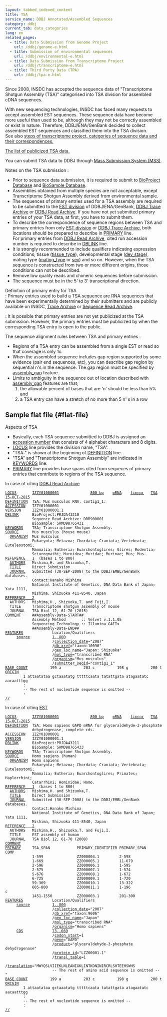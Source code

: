 ```yaml
---
layout: tabbed_indexed_content
title: TSA
service_name: DDBJ Annotated/Assembled Sequences
category: ddbj
current_tab: data_categories
lang: en
related_pages:
  - title: Data Submission from Genome Project
    url: /ddbj/genome-e.html
  - title: Submission of environmental sequences
    url: /ddbj/environmental-e.html
  - title: Data Submission from Transcriptome Project
    url: /ddbj/transcriptome-e.html
  - title: Third Party Data (TPA)
    url: /ddbj/tpa-e.html
---
```


Since 2008, INSDC has accepted the sequence data of "Transcriptome Shotgun Assembly (TSA)" categorised into TSA division for assembled cDNA sequences.

With new sequencing technologies, INSDC has faced many requests to accept assembled EST sequences. These sequence data have become more useful than used to be, although they may not be correctly assembled or exist in nature. Therefore, DDBJ/ENA/GenBank decided to collect assembled EST sequences and classified them into the TSA division.  
See also [steps of transcriptome project, categories of sequence data and their correspondences.](/ddbj/transcriptome-e.html)

[The list of publicized TSA data.](https://ddbj.nig.ac.jp/public/ddbj_database/tsa/TSA_ORGANISM_LIST.html)

You can submit TSA data to DDBJ through [Mass Submission System (MSS)](/ddbj/mss-e.html).

Notes on the TSA submission
:   
  - Prior to sequence data submission, it is required to submit to [BioProject Database](/bioproject/index-e.html) and [BioSample Database](/biosample/index-e.html).
  - Assemblies obtained from multiple species are not acceptable, except Transcriptome Shotgun Assembly derived from environmental sample.
  - The sequences of primary entries used for a TSA assembly are required to be submitted to the [EST division](/ddbj/est-e.html) of DDBJ/ENA/GenBank, [DDBJ Trace Archive](/dta/index-e.html) or [DDBJ Read Archive](/dra/index-e.html). If you have not yet submitted primary entries of your TSA data, at first, you have to submit them.
  - To describe the correspondence of sequence regions between TSA and primary entries from only [EST division](/ddbj/est-e.html) or [DDBJ Trace Archive](/dta/index-e.html), both locations should be prepared to describe in [PRIMARY](#PrimaryA) line.  
    For primary entries from [DDBJ Read Archive](/dra/index-e.html), cited run accession number is required to describe in [DBLINK](#DblinkA) line.
  - It is strongly recommended to include qualifiers indicating expression conditions; tissue ([tissue\_type](/ddbj/qualifiers-e.html#tissue_type)), developmental stage ([dev\_stage](/ddbj/qualifiers-e.html#dev_stage)), mating type ([mating\_type](/ddbj/qualifiers-e.html#mating_type) or [sex](/ddbj/qualifiers-e.html#sex)) and so on. However, when the TSA sequence is constructed from two or more different origins, those conditions can not be described.
  - Remove low quality reads and chimeric sequences before submission.
  - The sequence must be in the 5' to 3' transcriptional direction.

Definition of primary entry for TSA  
: Primary entries used to build a TSA sequence are RNA sequences that have been experimentally determined by their submitters and are publicly available on INSDC, [Trace Archive](https://www.ncbi.nlm.nih.gov/Traces/trace.cgi) or [Sequence Read Archive](https://www.ncbi.nlm.nih.gov/Traces/sra/sra.cgi).
    
: It is possible that primary entries are not yet publicized at the TSA submission. However, the primary entries must be publicized by when the corresponding TSA entry is open to the public.

The sequence alignment rules between TSA and primary entries
:    
  - Regions of a TSA entry can be assembled from a single EST or read so that coverage is only 1x.
  - When the assembled sequence includes gap region supported by some evidence (pair end sequences, etc), you can describe gap region by sequential n's in the sequence. The gap region must be specified by [assembly\_gap](/ddbj/features-e.html#assembly_gap) feature.
  - Limits to ambiguity in the sequence out of location described with [assembly\_gap](/ddbj/features-e.html#assembly_gap) features are that;
    1. the allowable percent of bases that are 'n' should be less than 5% and 
    2. a TSA entry can have a stretch of no more than 5 n' s in a row

## Sample flat file  {#flat-file}

Aspects of TSA

  - Basically, each TSA sequence submitted to DDBJ is assigned an [accession number](#AccessionA) that consists of 4 alphabet characters and 8 digits.
  - [LOCUS](#LocusA) line provides the division name, "TSA".
  - "TSA:" is shown at the beginning of [DEFINITION](#DefinitionA) line.
  - "TSA" and "Transcriptome Shotgun Assembly" are indicated in [KEYWORDS](#KeywordsA) line.
  - [PRIMARY](#PrimaryA) line provides base spans cited from sequeces of primary entries that contribute to regions of the TSA sequence.

In case of citing [DDBJ Read Archive](/dra/index-e.html)

<pre><code><a id="LocusA" href="/ddbj/flat-file-e#LocusB">LOCUS</a>       <a id="LocusNameA" href="/ddbj/flat-file-e#LocusNameB">IZZY01000001</a>              <a id="SequenceLengthA" href="/ddbj/flat-file-e#SequenceLengthB">800 bp</a>    <a id="MoleculeTypeA" href="/ddbj/flat-file-e#MoleculeTypeB">mRNA</a>    <a id="MoleculeFormA" href="/ddbj/flat-file-e#MoleculeFormB">linear</a>   <a id="DivisionA" href="/ddbj/flat-file-e#DivisionB">TSA</a> <a id="ModificationDateA" href="/ddbj/flat-file-e#ModificationDateB">15-OCT-2015</a>
<a id="DefinitionA" href="/ddbj/flat-file-e#DefinitionB">DEFINITION</a>  TSA: Mus musculus RNA, contig1_1.
<a id="AccessionA" href="/ddbj/flat-file-e#AccessionB">ACCESSION</a>   IZZY01000001
<a id="VersionA" href="/ddbj/flat-file-e#VersionB">VERSION</a>     IZZY01000001.1
<a id="DblinkA" href="/ddbj/flat-file-e#DblinkB">DBLINK</a>      BioProject:PRJDA43210
            Sequence Read Archive: DRR900001
            BioSample: SAMD98765431
<a id="KeywordsA" href="/ddbj/flat-file-e#KeywordsB">KEYWORDS</a>    TSA; Transcriptome Shotgun Assembly.
<a id="SourceA" href="/ddbj/flat-file-e#SourceB">SOURCE</a>      Mus musculus (house mouse)
  <a id="OrganismA" href="/ddbj/flat-file-e#OrganismB">ORGANISM</a>  Mus musculus
            Eukaryota; Metazoa; Chordata; Craniata; Vertebrata; Euteleostomi;
            Mammalia; Eutheria; Euarchontoglires; Glires; Rodentia;
            Sciurognathi; Muroidea; Muridae; Murinae; Mus; Mus.
<a id="Reference1A" href="/ddbj/flat-file-e#Reference1B">REFERENCE   1</a>  (bases 1 to 800)
  <a id="AuthorsA" href="/ddbj/flat-file-e#AuthorsB">AUTHORS</a>   Mishima,H. and Shizuoka,T.
  <a id="TitleA" href="/ddbj/flat-file-e#TitleB">TITLE</a>     Direct Submission
  <a id="JournalA" href="/ddbj/flat-file-e#JournalB">JOURNAL</a>   Submitted (30-SEP-2008) to the DDBJ/EMBL/GenBank databases.
            Contact:Hanako Mishima
            National Institute of Genetics, DNA Data Bank of Japan; Yata 1111,
            Mishima, Shizuoka 411-8540, Japan
<a id="Reference2A" href="/ddbj/flat-file-e#Reference2B">REFERENCE   2</a>
  AUTHORS   Mishima,H., Shizuoka,T. and Fuji,I.
  TITLE     Transcriptome shotgun assembly of mouse
  JOURNAL   TSA Biol 12, 61-70 (2015)
<a id="CommentA" href="/ddbj/flat-file-e#CommentB">COMMENT</a>     ##Assembly-Data-START##
            Assembly Method       :: Velvet v.1.1.05
            Sequencing Technology :: Illumina GAIIx
            ##Assembly-Data-END##            
<a id="FeaturesA" href="/ddbj/flat-file-e#FeaturesB">FEATURES</a>             Location/Qualifiers
     <a id="FeaturesSourceA" href="/ddbj/flat-file-e#FeaturesSourceB">source</a>          <a href="/ddbj/location-e.html">1..800</a>
                     /<a href="/ddbj/qualifiers-e.html#collection_date">collection_date</a>="2007"
                     /<a href="/ddbj/qualifiers-e.html#db_xref">db_xref</a>="taxon:10090"
                     /<a href="/ddbj/qualifiers-e.html#geo_loc_name">geo_loc_name</a>="Japan: Shizuoka"
                     /<a href="/ddbj/qualifiers-e.html#mol_type">mol_type</a>="transcribed RNA"
                     /<a href="/ddbj/qualifiers-e.html#organism">organism</a>="Mus musculus"
                     /<a href="/ddbj/qualifiers-e.html#submitter_seqid">submitter_seqid</a>="contig1_1"
<a id="BaseCountA" href="#BaseCountB">BASE COUNT</a>          199 a          203 c          198 g          200 t
<a id="OriginA" href="#OriginB">ORIGIN</a>
        1 attaatataa gctaaatatg tttttcaata tatattgata atagaatatc aacaatttgg
        :
        -- The rest of nucleotide sequence is omitted --
        :
<a id="EndA" href="/ddbj/flat-file-e#EndB">//</a></code></pre>

In case of citing [EST](/ddbj/est-e.html)

<pre class="code flat-file"><code><a href="/ddbj/flat-file-e#LocusB">LOCUS</a>       <a href="/ddbj/flat-file-e#LocusNameB">IZZY01000001</a>              <a href="/ddbj/flat-file-e#SequenceLengthB">800 bp</a>    <a href="/ddbj/flat-file-e#MoleculeTypeB">mRNA</a>    <a href="/ddbj/flat-file-e#ModificationDateB">linear</a>   <a href="/ddbj/flat-file-e#DivisionB">TSA</a> <a href="/ddbj/flat-file-e#ModificationDateB">15-OCT-2015</a>
<a href="/ddbj/flat-file-e#DefinitionB">DEFINITION</a>  TSA: Homo sapiens GAPD mRNA for glyceraldehyde-3-phosphate
            dehydrogenase, complete cds.
<a href="/ddbj/flat-file-e#AccessionB">ACCESSION</a>   IZZY01000001
<a href="/ddbj/flat-file-e#VersionB">VERSION</a>     IZZY01000001.1
<a href="/ddbj/flat-file-e#DblinkB">DBLINK</a>      BioProject:PRJDA43211
            BioSample: SAMD98765433
<a href="/ddbj/flat-file-e#KeywordsB">KEYWORDS</a>    TSA; Transcriptome Shotgun Assembly.
<a href="/ddbj/flat-file-e#SourceB">SOURCE</a>      Homo sapiens (human)
  <a href="/ddbj/flat-file-e#OrganismB">ORGANISM</a>  Homo sapiens
            Eukaryota; Metazoa; Chordata; Craniata; Vertebrata; Euteleostomi;
            Mammalia; Eutheria; Euarchontoglires; Primates; Haplorrhini;
            Catarrhini; Hominidae; Homo.
<a href="/ddbj/flat-file-e#Reference1B">REFERENCE   1</a>  (bases 1 to 800)
  <a href="/ddbj/flat-file-e#AuthorsB">AUTHORS</a>   Mishima,H. and Shizuoka,T.
  <a href="/ddbj/flat-file-e#TitleB">TITLE</a>     Direct Submission
  <a href="/ddbj/flat-file-e#JournalB">JOURNAL</a>   Submitted (30-SEP-2008) to the DDBJ/EMBL/GenBank databases.
            Contact:Hanako Mishima
            National Institute of Genetics, DNA Data Bank of Japan; Yata 1111,
            Mishima, Shizuoka 411-8540, Japan
<a href="/ddbj/flat-file-e#Reference2B">REFERENCE   2</a>
  AUTHORS   Mishima,H., Shizuoka,T. and Fuji,I.
  TITLE     EST assembly of human
  JOURNAL   TSA Biol 12, 61-70 (2008)
<a href="/ddbj/flat-file-e#CommentB">COMMENT</a>           
<a id="PrimaryA" href="#PrimaryB">PRIMARY</a>     TSA_SPAN            PRIMARY_IDENTIFIER PRIMARY_SPAN        COMP
            1-599               ZZ000004.1         2-598
            1-669               ZZ000005.1         11-679
            2-596               ZZ000006.1         1-595
            2-575               ZZ000007.1         1-574
            5-676               ZZ000008.1         1-672
            6-725               ZZ000009.1         1-720
            59-369              ZZ000010.1         13-322
            605-800             ZZ000011.1         1-196               c
            1451-1550           ZZ000003.1         201-300
<a href="/ddbj/flat-file-e#FeaturesB">FEATURES</a>             Location/Qualifiers
     <a href="/ddbj/flat-file-e#FeaturesSourceB">source</a>          <a href="/ddbj/location-e.html">1..800</a>
                     /<a href="/ddbj/qualifiers-e.html#collection_date">collection_date</a>="2007"
                     /<a href="/ddbj/qualifiers-e.html#db_xref">db_xref</a>="taxon:9606"
                     /<a href="/ddbj/qualifiers-e.html#geo_loc_name">geo_loc_name</a>="Japan"
                     /<a href="/ddbj/qualifiers-e.html#mol_type">mol_type</a>="transcribed RNA"
                     /<a href="/ddbj/qualifiers-e.html#organism">organism</a>="Homo sapiens"
     <a href="/ddbj/features.html#cds">CDS</a>             <a href="/ddbj/location-e.html">73..669</a>
                     /<a href="/ddbj/qualifiers-e.html#codon_start">codon_start</a>=1
                     /<a href="/ddbj/qualifiers-e.html#gene">gene</a>="GAPD"
                     /<a href="/ddbj/qualifiers-e.html#product">product</a>="glyceraldehyde-3-phosphate dehydrogenase"
                     /<a href="/ddbj/qualifiers-e.html#protein_id">protein_id</a>="LZZ00001.1"
                     /<a href="/ddbj/qualifiers-e.html#transl_table">transl_table</a>=1
                     /<a href="/ddbj/qualifiers-e.html#translation">translation</a>="MWYQSLVIIEKLNLEANIGKLINTKDNINIRCRLSHTEEHSWHS
                     -- The rest of amino acid sequence is omitted -- "
<a href="#BaseCountB">BASE COUNT</a>          199 a          203 c          198 g          200 t
<a href="#OriginB">ORIGIN</a>
        1 attaatataa gctaaatatg tttttcaata tatattgata atagaatatc aacaatttgg
        :
        -- The rest of nucleotide sequence is omitted --
        :
<a href="/ddbj/flat-file-e#EndB">//</a></code></pre>
